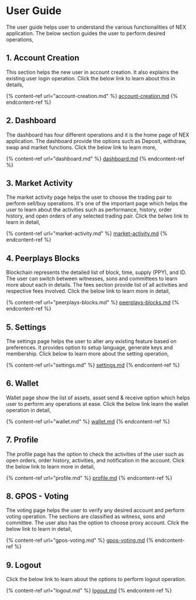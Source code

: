 # User Guide

The user guide helps user to understand the various functionalities of NEX application. The below section guides the user to perform desired operations,

## 1. Account Creation

This section helps the new user in account creation. It also explains the existing user login operation. Click the below link to learn about this in details,

{% content-ref url="account-creation.md" %}
[account-creation.md](account-creation.md)
{% endcontent-ref %}

## 2. Dashboard

The dashboard has four different operations and it is the home page of NEX application. The dashboard provide the options such as Deposit, withdraw, swap and market functions. Click the below link to learn more,

{% content-ref url="dashboard.md" %}
[dashboard.md](dashboard.md)
{% endcontent-ref %}

## 3. Market Activity

The market activity page helps the user to choose the trading pair to perform sell/buy operations. It's one of the important page which helps the user to learn about the activities such as performance, history, order history, and open orders of any selected trading pair. Click the belwo link to learn in detail,

{% content-ref url="market-activity.md" %}
[market-activity.md](market-activity.md)
{% endcontent-ref %}

## 4. Peerplays Blocks

Blockchain represents the detailed list of block, time, supply (PPY), and ID. The user can switch between witnesses, sons and committees to learn more about each in details. The fees section provide list of all activities and respective fees involved. Click the below link to learn more in detail,

{% content-ref url="peerplays-blocks.md" %}
[peerplays-blocks.md](peerplays-blocks.md)
{% endcontent-ref %}

## 5. Settings

The settings page helps the user to alter any existing feature based on preferences. It provides option to setup language, generate keys and membership. Click below to learn more about the setting operation,

{% content-ref url="settings.md" %}
[settings.md](settings.md)
{% endcontent-ref %}

## 6. Wallet

Wallet page show the list of assets, asset send & receive option which helps user to perform any operations at ease. Click the below link learn the wallet operation in detail,

{% content-ref url="wallet.md" %}
[wallet.md](wallet.md)
{% endcontent-ref %}

## 7. Profile

The profile page has the option to check the activities of the user such as open orders, order history, activities, and notification in the account. Click the below link to learn more in detail,

{% content-ref url="profile.md" %}
[profile.md](profile.md)
{% endcontent-ref %}

## 8. GPOS - Voting

The voting page helps the user to verify any desired account and perform voting operation. The sections are classified as witness, sons and committee. The user also has the option to choose  proxy account. Click the below link to learn in detail,

{% content-ref url="gpos-voting.md" %}
[gpos-voting.md](gpos-voting.md)
{% endcontent-ref %}

## 9. Logout

Click the below link to learn about the options to perform logout operation.

{% content-ref url="logout.md" %}
[logout.md](logout.md)
{% endcontent-ref %}

